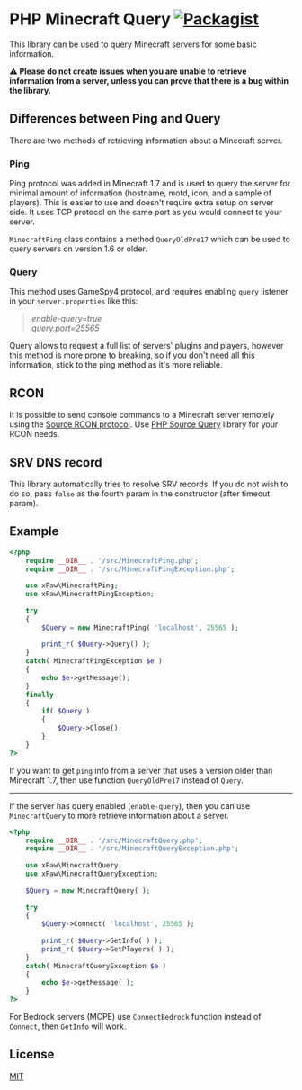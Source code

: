 # PHP Minecraft Query [![Packagist](https://img.shields.io/packagist/dt/xpaw/php-minecraft-query.svg)](https://packagist.org/packages/xpaw/php-minecraft-query)

This library can be used to query Minecraft servers for some basic information.

**:warning: Please do not create issues when you are unable to retrieve information from a server, unless you can prove that there is a bug within the library.**

## Differences between Ping and Query

There are two methods of retrieving information about a Minecraft server.

### Ping
Ping protocol was added in Minecraft 1.7 and is used to query the server for minimal amount of information (hostname, motd, icon, and a sample of players). This is easier to use and doesn't require extra setup on server side. It uses TCP protocol on the same port as you would connect to your server.

`MinecraftPing` class contains a method `QueryOldPre17` which can be used to query servers on version 1.6 or older.

### Query
This method uses GameSpy4 protocol, and requires enabling `query` listener in your `server.properties` like this:

> *enable-query=true*<br>
> *query.port=25565*

Query allows to request a full list of servers' plugins and players, however this method is more prone to breaking, so if you don't need all this information, stick to the ping method as it's more reliable.

## RCON
It is possible to send console commands to a Minecraft server remotely using the [Source RCON protocol](https://developer.valvesoftware.com/wiki/Source_RCON_Protocol). Use [PHP Source Query](https://github.com/xPaw/PHP-Source-Query-Class) library for your RCON needs.

## SRV DNS record
This library automatically tries to resolve SRV records. If you do not wish to do so, pass `false` as the fourth param in the constructor (after timeout param).

## Example
```php
<?php
	require __DIR__ . '/src/MinecraftPing.php';
	require __DIR__ . '/src/MinecraftPingException.php';
	
	use xPaw\MinecraftPing;
	use xPaw\MinecraftPingException;
	
	try
	{
		$Query = new MinecraftPing( 'localhost', 25565 );
		
		print_r( $Query->Query() );
	}
	catch( MinecraftPingException $e )
	{
		echo $e->getMessage();
	}
	finally
	{
		if( $Query )
		{
			$Query->Close();
		}
	}
?>
```

If you want to get `ping` info from a server that uses a version older than Minecraft 1.7,
then use function `QueryOldPre17` instead of `Query`.

----

If the server has query enabled (`enable-query`), then you can use `MinecraftQuery` to more retrieve information about a server.
```php
<?php
	require __DIR__ . '/src/MinecraftQuery.php';
	require __DIR__ . '/src/MinecraftQueryException.php';
	
	use xPaw\MinecraftQuery;
	use xPaw\MinecraftQueryException;
	
	$Query = new MinecraftQuery( );
	
	try
	{
		$Query->Connect( 'localhost', 25565 );
		
		print_r( $Query->GetInfo( ) );
		print_r( $Query->GetPlayers( ) );
	}
	catch( MinecraftQueryException $e )
	{
		echo $e->getMessage( );
	}
?>
```

For Bedrock servers (MCPE) use `ConnectBedrock` function instead of `Connect`, then `GetInfo` will work.

## License
[MIT](LICENSE)
